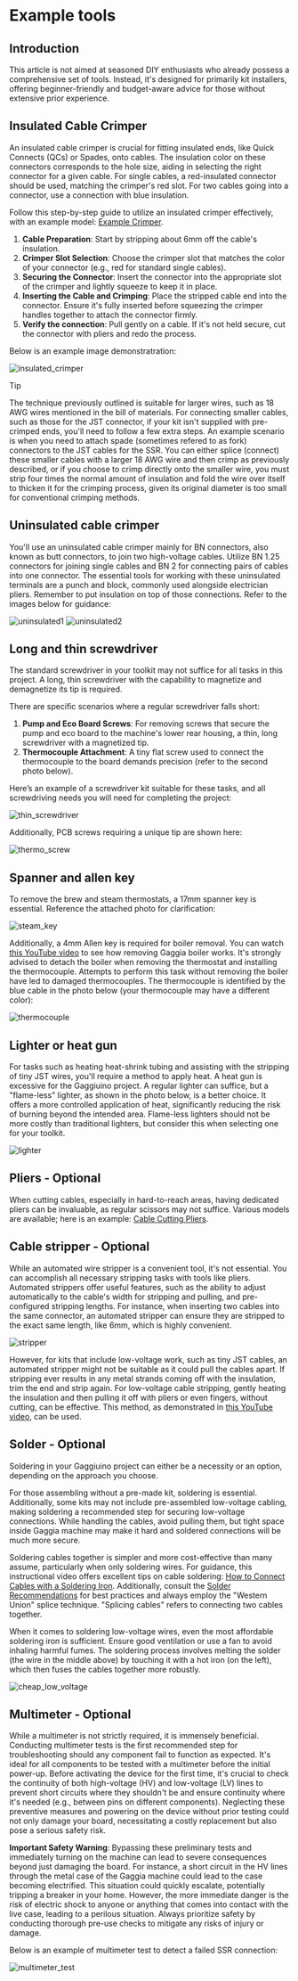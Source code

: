 # Example tools
## Introduction
This article is not aimed at seasoned DIY enthusiasts who already possess a comprehensive set of tools. Instead, it's designed for primarily kit installers, offering beginner-friendly and budget-aware advice for those without extensive prior experience.

## Insulated Cable Crimper

An insulated cable crimper is crucial for fitting insulated ends, like Quick Connects (QCs) or Spades, onto cables. The insulation color on these connectors corresponds to the hole size, aiding in selecting the right connector for a given cable. For single cables, a red-insulated connector should be used, matching the crimper's red slot. For two cables going into a connector, use a connection with blue insulation.

Follow this step-by-step guide to utilize an insulated crimper effectively, with an example model: [Example Crimper](https://pl.aliexpress.com/item/1005005812085022.html).

1. **Cable Preparation**: Start by stripping about 6mm off the cable's insulation.
2. **Crimper Slot Selection**: Choose the crimper slot that matches the color of your connector (e.g., red for standard single cables).
3. **Securing the Connector**: Insert the connector into the appropriate slot of the crimper and lightly squeeze to keep it in place.
4. **Inserting the Cable and Crimping**: Place the stripped cable end into the connector. Ensure it's fully inserted before squeezing the crimper handles together to attach the connector firmly.
5. **Verify the connection**: Pull gently on a cable. If it's not held secure, cut the connector with pliers and redo the process.

Below is an example image demonstratration:

![insulated_crimper](https://github.com/kozikow/gaggiuino.github.io/assets/722866/5e3d69f1-0079-4ed0-954c-e3c70947c44a)

> [!Tip]
> The technique previously outlined is suitable for larger wires, such as 18 AWG wires mentioned in the bill of materials. For connecting smaller cables, such as those for the JST connector, if your kit isn't supplied with pre-crimped ends, you'll need to follow a few extra steps. An example scenario is when you need to attach spade (sometimes refered to as fork) connectors to the JST cables for the SSR. You can either splice (connect) these smaller cables with a larger 18 AWG wire and then crimp as previously described, or if you choose to crimp directly onto the smaller wire, you must strip four times the normal amount of insulation and fold the wire over itself to thicken it for the crimping process, given its original diameter is too small for conventional crimping methods.

## Uninsulated cable crimper

You'll use an uninsulated cable crimper mainly for BN connectors, also known as butt connectors, to join two high-voltage cables. Utilize BN 1.25 connectors for joining single cables and BN 2 for connecting pairs of cables into one connector. The essential tools for working with these uninsulated terminals are a punch and block, commonly used alongside electrician pliers. Remember to put insulation on top of those connections. Refer to the images below for guidance:

![uninsulated1](https://github.com/kozikow/gaggiuino.github.io/assets/722866/31e53688-562a-4ccd-818d-5727f698bb05)
![uninsulated2](https://github.com/kozikow/gaggiuino.github.io/assets/722866/05b41975-adb5-4f51-8b1c-234508a188eb)

## Long and thin screwdriver

The standard screwdriver in your toolkit may not suffice for all tasks in this project. A long, thin screwdriver with the capability to magnetize and demagnetize its tip is required.

There are specific scenarios where a regular screwdriver falls short:

1. **Pump and Eco Board Screws**: For removing screws that secure the pump and eco board to the machine's lower rear housing, a thin, long screwdriver with a magnetized tip.
2. **Thermocouple Attachment**: A tiny flat screw used to connect the thermocouple to the board demands precision (refer to the second photo below).

Here’s an example of a screwdriver kit suitable for these tasks, and all screwdriving needs you will need for completing the project:

![thin_screwdriver](https://github.com/kozikow/gaggiuino.github.io/assets/722866/4ace1768-8dd4-426b-b047-9b9075a0f5eb)

Additionally, PCB screws requiring a unique tip are shown here:

![thermo_screw](https://github.com/kozikow/gaggiuino.github.io/assets/722866/08081bcf-ebce-4a72-b67e-ffdd9d421872)

## Spanner and allen key 

To remove the brew and steam thermostats, a 17mm spanner key is essential. Reference the attached photo for clarification:

![steam_key](https://github.com/kozikow/gaggiuino.github.io/assets/722866/fac7c457-555b-4926-97bd-a386ed5b43f3)

Additionally, a 4mm Allen key is required for boiler removal. You can watch [this YouTube video](https://www.youtube.com/watch?v=JTTLYj1l0KI&t=204s) to see how removing Gaggia boiler works. It's strongly advised to detach the boiler when removing the thermostat and installing the thermocouple. Attempts to perform this task without removing the boiler have led to damaged thermocouples. The thermocouple is identified by the blue cable in the photo below (your thermocouple may have a different color):

![thermocouple](https://github.com/kozikow/gaggiuino.github.io/assets/722866/8b57b0af-07ee-483f-ba44-52cd729c7034)


## Lighter or heat gun

For tasks such as heating heat-shrink tubing and assisting with the stripping of tiny JST wires, you'll require a method to apply heat. A heat gun is excessive for the Gaggiuino project. A regular lighter can suffice, but a "flame-less" lighter, as shown in the photo below, is a better choice. It offers a more controlled application of heat, significantly reducing the risk of burning beyond the intended area. Flame-less lighters should not be more costly than traditional lighters, but consider this when selecting one for your toolkit.

![lighter](https://github.com/kozikow/gaggiuino.github.io/assets/722866/11421a4c-282d-4bd0-8aff-38294498809c)

## Pliers - Optional

When cutting cables, especially in hard-to-reach areas, having dedicated pliers can be invaluable, as regular scissors may not suffice. Various models are available; here is an example: [Cable Cutting Pliers](https://pl.aliexpress.com/item/4001146365274.html).

## Cable stripper - Optional

While an automated wire stripper is a convenient tool, it's not essential. You can accomplish all necessary stripping tasks with tools like pliers. Automated strippers offer useful features, such as the ability to adjust automatically to the cable's width for stripping and pulling, and pre-configured stripping lengths. For instance, when inserting two cables into the same connector, an automated stripper can ensure they are stripped to the exact same length, like 6mm, which is highly convenient.

![stripper](https://github.com/kozikow/gaggiuino.github.io/assets/722866/1950fd54-5f0d-4bfd-86a4-880c2beb114d)

However, for kits that include low-voltage work, such as tiny JST cables, an automated stripper might not be suitable as it could pull the cables apart. If stripping ever results in any metal strands coming off with the insulation, trim the end and strip again. For low-voltage cable stripping, gently heating the insulation and then pulling it off with pliers or even fingers, without cutting, can be effective. This method, as demonstrated in [this YouTube video](https://www.youtube.com/watch?v=n5o2drU65UM), can be used.

## Solder - Optional

Soldering in your Gaggiuino project can either be a necessity or an option, depending on the approach you choose.

For those assembling without a pre-made kit, soldering is essential. Additionally, some kits may not include pre-assembled low-voltage cabling, making soldering a recommended step for securing low-voltage connections. While handling the cables, avoid pulling them, but tight space inside Gaggia machine may make it hard and soldered connections will be much more secure.

Soldering cables together is simpler and more cost-effective than many assume, particularly when only soldering wires. For guidance, this instructional video offers excellent tips on cable soldering: [How to Connect Cables with a Soldering Iron](https://www.youtube.com/watch?v=Zu3TYBs65FM). Additionally, consult the [Solder Recommendations](learning-sources.md) for best practices and always employ the "Western Union" splice technique. "Splicing cables" refers to connecting two cables together.

When it comes to soldering low-voltage wires, even the most affordable soldering iron is sufficient. Ensure good ventilation or use a fan to avoid inhaling harmful fumes. The soldering process involves melting the solder (the wire in the middle above) by touching it with a hot iron (on the left), which then fuses the cables together more robustly.

![cheap_low_voltage](https://github.com/kozikow/gaggiuino.github.io/assets/722866/0631dcd4-7a85-4fe4-90af-71caa739cdf6)

## Multimeter - Optional

While a multimeter is not strictly required, it is immensely beneficial. Conducting multimeter tests is the first recommended step for troubleshooting should any component fail to function as expected. It's ideal for all components to be tested with a multimeter before the initial power-up. Before activating the device for the first time, it's crucial to check the continuity of both high-voltage (HV) and low-voltage (LV) lines to prevent short circuits where they shouldn't be and ensure continuity where it's needed (e.g., between pins on different components). Neglecting these preventive measures and powering on the device without prior testing could not only damage your board, necessitating a costly replacement but also pose a serious safety risk.

**Important Safety Warning**: Bypassing these preliminary tests and immediately turning on the machine can lead to severe consequences beyond just damaging the board. For instance, a short circuit in the HV lines through the metal case of the Gaggia machine could lead to the case becoming electrified. This situation could quickly escalate, potentially tripping a breaker in your home. However, the more immediate danger is the risk of electric shock to anyone or anything that comes into contact with the live case, leading to a perilous situation. Always prioritize safety by conducting thorough pre-use checks to mitigate any risks of injury or damage.

Below is an example of multimeter test to detect a failed SSR connection:

![multimeter_test](https://github.com/kozikow/gaggiuino.github.io/assets/722866/14193f4a-9691-4942-909b-f6fe2d8b094c)
